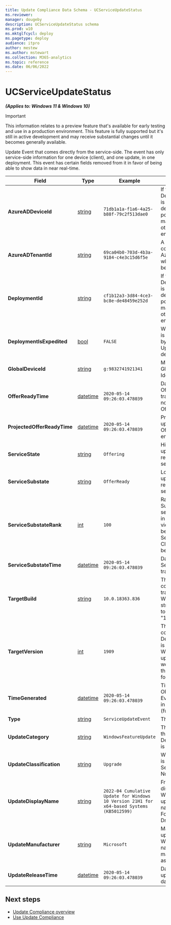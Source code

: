 ```yaml
---
title: Update Compliance Data Schema - UCServiceUpdateStatus
ms.reviewer: 
manager: dougeby
description: UCServiceUpdateStatus schema
ms.prod: w10
ms.mktglfcycl: deploy
ms.pagetype: deploy
audience: itpro
author: mestew
ms.author: mstewart
ms.collection: M365-analytics
ms.topic: reference
ms.date: 06/06/2022
---
```


# UCServiceUpdateStatus
<!--37063317, 30141258, 37063041-->
***(Applies to: Windows 11 & Windows 10)***

> [!Important]
> This information relates to a preview feature that's available for early testing and use in a production environment. This feature is fully supported but it's still in active development and may receive substantial changes until it becomes generally available.

Update Event that comes directly from the service-side. The event has only service-side information for one device (client), and one update, in one deployment. This event has certain fields removed from it in favor of being able to show data in near real-time.

| Field | Type | Example | Description |
|---|---|---|---|
| **AzureADDeviceId** | [string](/azure/kusto/query/scalar-data-types/string) | `71db1a1a-f1a6-4a25-b88f-79c2f513dae0` | If this DeviceUpdateEvent is from content deployed by a DSS policy, this GUID will map to that policy, otherwise it will be empty. |
| **AzureADTenantId** | [string](/azure/kusto/query/scalar-data-types/string) | `69ca04b0-703d-4b3a-9184-c4e3c15d6f5e` | A GUID corresponding to the Azure AD Tenant to which the device belongs. |
| **DeploymentId** | [string](/azure/kusto/query/scalar-data-types/string) | `cf1b12a3-3d84-4ce3-bc8e-de48459e252d` | If this DeviceUpdateEvent is from content deployed by a DSS policy, this GUID will map to that policy, otherwise it will be empty. |
| **DeploymentIsExpedited** | [bool](/azure/kusto/query/scalar-data-types/bool) | `FALSE` | Whether this content is being expedited by the Windows Update for Business deployment service. |
| **GlobalDeviceId** | [string](/azure/kusto/query/scalar-data-types/string) | `g:9832741921341` | Microsoft internal Global Device Identifier |
| **OfferReadyTime** | [datetime](/azure/kusto/query/scalar-data-types/datetime) | `2020-05-14 09:26:03.478039` | DateTime of OfferReady transition. If empty, not yet been Offered. |
| **ProjectedOfferReadyTime** | [datetime](/azure/kusto/query/scalar-data-types/datetime) | `2020-05-14 09:26:03.478039` | Projected time update will be Offered to device. If empty, unknown.  |
| **ServiceState** | [string](/azure/kusto/query/scalar-data-types/string) | `Offering` | High-level state of update's status relative to device, service-side. |
| **ServiceSubstate** | [string](/azure/kusto/query/scalar-data-types/string) | `OfferReady` | Low-level state of update's status relative to device, service-side. |
| **ServiceSubstateRank** | [int](/azure/kusto/query/scalar-data-types/int) | `100` | Ranking of Substates for sequential ordering in funnel-type views. The rankings between ServiceSubstate and ClientSubstate can be used together. |
| **ServiceSubstateTime** | [datetime](/azure/kusto/query/scalar-data-types/datetime) | `2020-05-14 09:26:03.478039` | DateTime of last ServiceSubstate transition. |
| **TargetBuild** | [string](/azure/kusto/query/scalar-data-types/string) | `10.0.18363.836` | The full build for the content this event is tracking. For Windows 10, this string corresponds to "10.0.Build.Revision" |
| **TargetVersion** | [int](/azure/kusto/query/scalar-data-types/int) | `1909` | The version of content this DeviceUpdateEvent is tracking. For Windows 10 updates, this number would correspond to the YR/MO version format used (1903). |
| **TimeGenerated** | [datetime](/azure/kusto/query/scalar-data-types/datetime) | `2020-05-14 09:26:03.478039` | Time snapshot ran; OR same as EventDateTimeUTC in the case of NRT (future) |
| **Type** | [string](/azure/kusto/query/scalar-data-types/string) | `ServiceUpdateEvent` | The EntityType |
| **UpdateCategory** | [string](/azure/kusto/query/scalar-data-types/string) | `WindowsFeatureUpdate` | The type of content this DeviceUpdateEvent is tracking. |
| **UpdateClassification** | [string](/azure/kusto/query/scalar-data-types/string) | `Upgrade` | Whether this content is an Upgrade (FU), Security (QU), NonSecurity (QU) |
| **UpdateDisplayName** | [string](/azure/kusto/query/scalar-data-types/string) | `2022-04 Cumulative Update for Windows 10 Version 21H1 for x64-based Systems (KB5012599)` | Friendly update display name. For Windows OS updates, there's a naming convention. For D&F, it's DriverFileName |
| **UpdateManufacturer** | [string](/azure/kusto/query/scalar-data-types/string) | `Microsoft` | Manufacturer of update. Microsoft for WU FU/QU, for D&F name of driver manufacturer such as NVIDIA |
| **UpdateReleaseTime** | [datetime](/azure/kusto/query/scalar-data-types/datetime) | `2020-05-14 09:26:03.478039` | DateTime of update's release date. |

## Next steps

- [Update Compliance overview](update-compliance-v2-overview.md)
- [Use Update Compliance](update-compliance-v2-use.md)